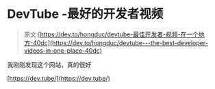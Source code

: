 # DevTube -最好的开发者视频

> 原文:[https://dev.to/hongduc/devtube-最佳开发者-视频-在一个地方-40dc](https://dev.to/hongduc/devtube---the-best-developer-videos-in-one-place-40dc)

我刚刚发现这个网站，真的很好

[https://dev.tube/](https://dev.tube/)